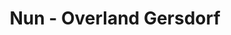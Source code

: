 ---
title: "Nun - Overland Gersdorf"
url: /gersdorf-an-der-mur/nun-overland-gersdorf/
shop: Katalog
---